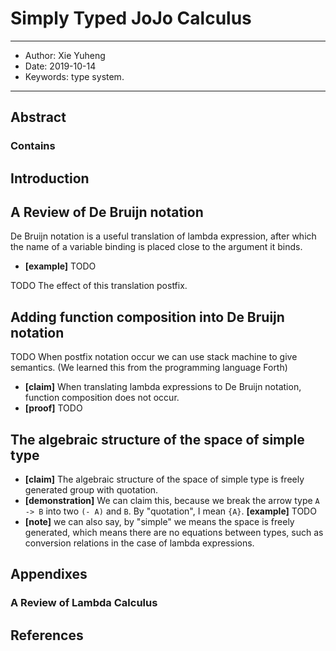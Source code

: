# Simply Typed JoJo Calculus

------
- Author: Xie Yuheng
- Date: 2019-10-14
- Keywords: type system.
------

## Abstract

### Contains

## Introduction

## A Review of De Bruijn notation

De Bruijn notation is a useful translation of lambda expression,
after which the name of a variable binding is placed close to the argument it binds.

- **[example]** TODO

TODO The effect of this translation postfix.

## Adding function composition into De Bruijn notation

TODO When postfix notation occur we can use stack machine to give semantics.
(We learned this from the programming language Forth)

- **[claim]** When translating lambda expressions to De Bruijn notation, function composition does not occur.
- **[proof]** TODO

## The algebraic structure of the space of simple type

- **[claim]** The algebraic structure of the space of simple type is freely generated group with quotation.
- **[demonstration]** We can claim this, because we break the arrow type `A -> B` into two `(- A)` and `B`.
  By "quotation", I mean `{A}`.
**[example]** TODO
- **[note]** we can also say,
  by "simple" we means the space is freely generated,
  which means there are no equations between types,
  such as conversion relations in the case of lambda expressions.

## Appendixes

### A Review of Lambda Calculus

## References
